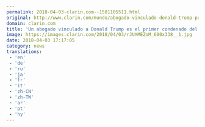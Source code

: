 ```yaml
---
permalink: 2018-04-03-clarin.com--1581105511.html
original: http://www.clarin.com/mundo/abogado-vinculado-donald-trump-primer-condenado-caso-trama-rusa_0_rJyjCQbiz.html
domain: clarin.com
title: 'Un abogado vinculado a Donald Trump es el primer condenado del caso sobre la trama rusa'
image: https://images.clarin.com/2018/04/03/rJUXMEZoM_600x338__1.jpg
date: 2018-04-03 17:17:05
category: news
translations: 
 - 'en'
 - 'de'
 - 'ru'
 - 'ja'
 - 'fr'
 - 'it'
 - 'zh-CN'
 - 'zh-TW'
 - 'ar'
 - 'pt'
 - 'hy'
---
```


